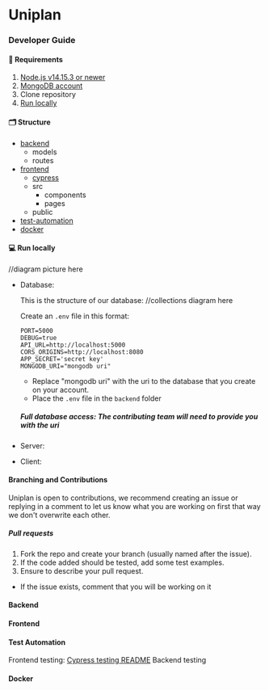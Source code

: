 # Uniplan

### Developer Guide

#### 👾 Requirements

1. <a href="https://nodejs.org/en/"  target="_blank">Node.js v14.15.3 or newer </a>
2. <a href="https://account.mongodb.com/account/login"  target="_blank">MongoDB account</a>
3. Clone repository 
4. [Run locally](#run-locally)

#### 🗂 Structure

- [backend](#backend)
  - models
  - routes 
- [frontend](#frontend)
  - [cypress](frontend/cypress/README.md)
  - src
    - components
    - pages
  - public
- [test-automation](#test-automation)
- [docker](#docker)

#### 💻 Run locally

//diagram picture here

- Database:

  This is the structure of our database:
  //collections diagram here

  Create an ``.env`` file in this format:
  ``` 
  PORT=5000
  DEBUG=true
  API_URL=http://localhost:5000
  CORS_ORIGINS=http://localhost:8080
  APP_SECRET='secret key'
  MONGODB_URI="mongodb uri"

  ```
  - Replace "mongodb uri" with the uri to the database that you create on your account.
  - Place the ``.env`` file in the ``backend`` folder

  ##### Full database access: The contributing team will need to provide you with the uri

- Server:
- Client:

#### Branching and Contributions

Uniplan is open to contributions, we recommend creating an issue or replying in a comment to let us know what you are working on first that way we don't overwrite each other.

##### Pull requests
1. Fork the repo and create your branch (usually named after the issue).
2. If the code added should be tested, add some test examples.
3. Ensure to describe your pull request.


+ If the issue exists, comment that you will be working on it

#### Backend
#### Frontend
#### Test Automation

Frontend testing: [Cypress testing README](frontend/cypress/README.md)
Backend testing

#### Docker

